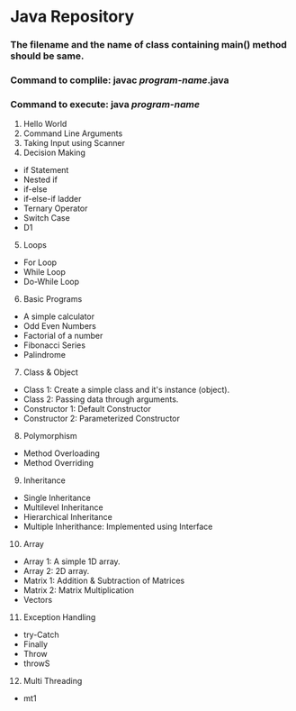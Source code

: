 # Java Repository

### The filename and the name of class containing main() method should be same.
### Command to complile: javac _program-name_.java
### Command to execute: java _program-name_

01. Hello World
02. Command Line Arguments
03. Taking Input using Scanner
04. Decision Making
   - if Statement
   - Nested if
   - if-else
   - if-else-if ladder
   - Ternary Operator
   - Switch Case
   - D1
05. Loops
   - For Loop
   - While Loop
   - Do-While Loop
06. Basic Programs
   - A simple calculator
   - Odd Even Numbers
   - Factorial of a number
   - Fibonacci Series
   - Palindrome
07. Class & Object
   - Class 1: Create a simple class and it's instance (object).
   - Class 2: Passing data through arguments.
   - Constructor 1: Default Constructor
   - Constructor 2: Parameterized Constructor
08. Polymorphism
   - Method Overloading        
   - Method Overriding
09. Inheritance
   - Single Inheritance
   - Multilevel Inheritance
   - Hierarchical Inheritance
   - Multiple Inherithance: Implemented using Interface
10. Array
   - Array 1: A simple 1D array.
   - Array 2: 2D array.
   - Matrix 1: Addition & Subtraction of Matrices
   - Matrix 2: Matrix Multiplication
   - Vectors
11. Exception Handling
   - try-Catch
   - Finally
   - Throw
   - throwS
12. Multi Threading
   - mt1